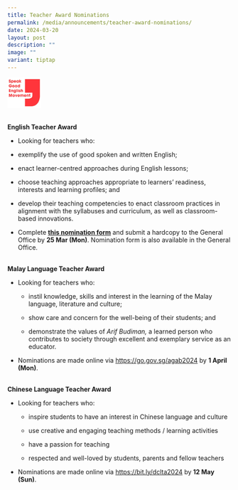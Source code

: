 ```yaml
---
title: Teacher Award Nominations
permalink: /media/announcements/teacher-award-nominations/
date: 2024-03-20
layout: post
description: ""
image: ""
variant: tiptap
---
```

<div class="isomer-image-wrapper">
<img style="width: 15%;" height="auto" width="100%" alt="" src="/images/Announcements/Speak_Good_English_Movement.png">
</div>
<p>
<br><strong>English&nbsp;Teacher&nbsp;Award</strong>
</p>
<ul data-tight="true" class="tight">
<li>
<p>Looking for teachers who:</p>
</li>
<li>
<p>exemplify&nbsp;the use of good spoken and written English;</p>
</li>
<li>
<p>enact&nbsp;learner-centred&nbsp;approaches during English lessons;</p>
</li>
<li>
<p>choose&nbsp;teaching&nbsp;approaches appropriate to learners’ readiness,
interests and learning profiles; and</p>
</li>
<li>
<p>develop&nbsp;their teaching competencies to enact classroom practices
in alignment with the syllabuses and curriculum, as well as classroom-based
innovations.</p>
</li>
<li>
<p>Complete <strong><a href="/files/Announcements/English_Teacher_Award_Nomination_Form_2024.pdf" rel="noopener noreferrer nofollow" target="_blank">this&nbsp;nomination form</a></strong> and&nbsp;submit&nbsp;a
hardcopy&nbsp;to the General Office by&nbsp;<strong>25&nbsp;Mar (Mon)</strong>.&nbsp;Nomination
form is also available in the General Office.&nbsp;</p>
</li>
</ul>
<p>
<br><strong>Malay Language&nbsp;Teacher&nbsp;Award</strong>
</p>
<ul data-tight="true" class="tight">
<li>
<p>Looking for teachers who:</p>
<ul data-tight="true" class="tight">
<li>
<p>instil&nbsp;knowledge, skills and interest in the learning of the Malay
language, literature and culture;</p>
</li>
<li>
<p>show&nbsp;care and concern for the well-being of their students; and</p>
</li>
<li>
<p>demonstrate<strong>&nbsp;</strong>the values of&nbsp;<em>Arif&nbsp;Budiman,&nbsp;</em>a
learned person who contributes to society through excellent and exemplary
service as an educator.&nbsp;&nbsp;</p>
</li>
</ul>
</li>
<li>
<p>Nominations are made online via&nbsp;<a href="https://go.gov.sg/agab2024" rel="noopener noreferrer nofollow" target="_blank">https://go.gov.sg/agab2024</a>&nbsp;by&nbsp;<strong>1&nbsp;April (Mon)</strong>.</p>
</li>
</ul>
<p><strong><br>Chinese Language&nbsp;Teacher&nbsp;Award</strong>
</p>
<ul data-tight="true" class="tight">
<li>
<p>Looking for teachers who:</p>
<ul data-tight="true" class="tight">
<li>
<p>inspire students to have an interest in Chinese language and culture</p>
</li>
<li>
<p>use creative and engaging teaching methods / learning activities</p>
</li>
<li>
<p>have a passion for teaching</p>
</li>
<li>
<p>respected and well-loved by students, parents and fellow teachers</p>
</li>
</ul>
</li>
<li>
<p>Nominations are made online via&nbsp;<a href="https://go.gov.sg/agab2024" rel="noopener noreferrer nofollow" target="_blank">https://bit.ly/dclta2024</a>&nbsp;by&nbsp;<strong>12&nbsp;May (Sun)</strong>.</p>
</li>
</ul>
<p></p>